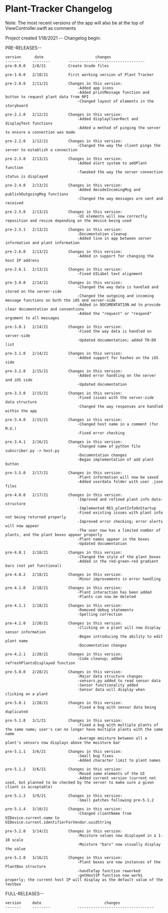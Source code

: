 # Plant-Tracker Changelog

Note: The most recent versions of the app will also be at the top of ViewController.swift as comments

Project created 1/18/2021 -- Changelog begin:

PRE-RELEASES--

	version		 date						changes
	-------		--------		----------------------------------
	pre-0.0.0	2/8/21			Create Xcode files
	
	pre-1.0.0	2/10/21			First working version of Plant Tracker
	
	pre-2.0.0	2/11/21			Changes in this version:
									-Added app icons
									-Added printMessage function and button to request plant data from RPI
									-Changed layout of elements in the storyboard
									
	pre-2.1.0	2/12/21			Changes in this version:
									-Added displayClearRect and displayText functions
									-Added a method of pinging the server to ensure a connection was made
									
	pre-2.2.0	2/12/21			Changes in this version:
									-Changed the way the client pings the server to establish a connection
									
	pre-2.3.0	2/13/21			Changes in this version:
									-Added alert system to addPlant function
									-Tweaked the way the server connection status is displayed
									
	pre-2.4.0	2/13/21			Changes in this version:
									-Added decodeIncomingMsg and publishOutgoingMsg functions
									-Changed the way messages are sent and received
									
	pre-2.5.0	2/13/21			Changes in this version:
									-UI elements will now correctly reposition and resize depending on the device being used
									
	pre-2.5.1	2/13/21			Changes in this version:
									-Documentation cleanup
									-Added line in app between server information and plant information
									
	pre-2.6.0	2/13/21			Changes in this version:
									-Added in support for changing the host IP address
									
	pre-2.6.1	2/13/21			Changes in this version:
									-Fixed UILabel text alignment
									
	pre-3.0.0	2/14/21			Changes in this version:
									-Changed the way data is handled and stored on the server-side
									-Changed the outgoing and incoming message functions on both the iOS and server-side
									-Added in DOCUMENTATION.md to provide clear documentation and conventions
									-Added the "request" or "respond" argument to all messages
									
	pre-3.0.1	2/14/21			Changes in this version:
									-Fixed the way data is handled on server-side
									-Updated documentation; added TO-DO list
									
	pre-3.1.0	2/14/21			Changes in this version:
									-Added support for hashes on the iOS side
									
	pre-3.2.0	2/15/21			Changes in this version:
									-Added error handling on the server and iOS side
									-Updated documentation
									
	pre-3.3.0	2/15/21			Changes in this version:
									-Fixed issues with the server-side data structure
									-Changed the way responses are handled within the app
									
	pre-3.4.0	2/15/21			Changes in this version:
									-Changed host name in a comment (for M.U.)
									-Fixed error checking
									
	pre-3.4.1	2/16/21			Changes in this version:
									-Changed name of python file subscriber.py -> host.py
									-Documentation changes
									-Began implementation of add plant button
									
	pre-3.5.0	2/17/21			Changes in this version:
									-Plant information will now be saved
									-Added userdata folder with user .json files
									
	pre-4.0.0	2/17/21			Changes in this version:
									-Improved and refined plant info data-structure
									-Implemented RES_plantInfoOnStartup
									-Fixed existing issues with plant info not being returned properly
									-Improved error checking; error alerts will now appear
									-The user now has a limited number of plants, and the plant boxes appear properly
									-Plant names appear in the boxes
									-Updated documentation
									
	pre-4.0.1	2/18/21			Changes in this version:
									-Changed the style of the plant boxes
									-Added in the red-green-red gradient bars (not yet functional)
									
	pre-4.0.2	2/18/21			Changes in this version:
									-Minor improvements in error handling
									
	pre-4.1.0	2/18/21			Changes in this version:
									-Plant interaction has been added
									-Plants can now be deleted
									
	pre-4.1.1	2/18/21			Changes in this version:
									-Removed debug statements
									-Spelling correction
									
	pre-4.2.0	2/20/21			Changes in this version:
									-Clicking on a plant will now display sensor information
									-Began introducing the ability to edit plant name
									-Documentation changes
									
	pre-4.2.1	2/20/21			Changes in this version:
									-Code cleanup; added refreshPlantsDisplayed function
									
	pre-5.0.0	2/28/21			Changes in this version:
									-Major data structure changes
									-sensors.py added to read sensor data
									-Sensor functionality added
									-Sensor data will display when clicking on a plant

	pre-5.0.1	2/28/21			Changes in this version:
									-Fixed a bug with sensor data being duplicated
									
	pre-5.1.0	3/1/21			Changes in this version:
									-Fixed a bug with multiple plants of the same name; user's can no longer have multiple plants with the same name
									-Average moisture between all a plant's sensors now displays above the moisture bar
									
	pre-5.1.1	3/6/21			Changes in this version:
									-Small bug fixes
									-Added character limit to plant names
									
	pre-5.1.2	3/6/21			Changes in this version:
									-Moved some elements of the UI
									-Added current version (current not used, but planned to be checked by the server to make sure a given client is acceptable)
									
	pre-5.1.3	3/9/21			Changes in this version:
									-Small patches following pre-5.1.2
									
	pre-5.1.4	3/10/21			Changes in this version:
									-Changed clientName from UIDevice.current.name to UIDevice.current.identifierForVendor.uuidString
									
	pre-5.2.0	3/14/21			Changes in this version:
									-Moisture values now displayed in a 1-10 scale
									-Moisture "bars" now visually display the value
									
	pre-5.2.0	3/16/21			Changes in this version:
									-Plant boxes are now instances of the PlantBox structure
									-handleTap function reworked
									-getHostIP function now works properly; the current host IP will display as the default value of the textbox
											

FULL-RELEASES--

	version		date							changes
	-------		--------			----------------------------------
	
